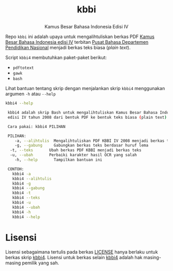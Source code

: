# <p align="center">kbbi

<p align="center">Kamus Besar Bahasa Indonesia Edisi IV

Repo `kbbi` ini adalah upaya untuk mengalihtuliskan berkas PDF [Kamus Besar Bahasa Indonesia edisi IV](http://bse.mahoni.com/data/umum/Kamus_Bahasa_Indonesia_2008.pdf) terbitan [Pusat Bahasa Departemen Pendidikan Nasional](http://badanbahasa.kemdikbud.go.id) menjadi berkas teks biasa (_plain text_).

Script `kbbi4` membutuhkan paket-paket berikut:

- `pdftotext`
- `gawk`
- `bash`

Lihat bantuan tentang skrip dengan menjalankan skrip `kbbi4` menggunakan argumen `-h` atau `--help`

```bash
kbbi4 --help
```

```bash
 kbbi4 adalah skrip Bash untuk mengalihtuliskan Kamus Besar Bahasa Indonesia
 edisi IV tahun 2008 dari bentuk PDF ke bentuk teks biasa (plain text).

 Cara pakai: kbbi4 PILIHAN

 PILIHAN:
	-a, --alihtulis  Mengalihtuliskan PDF KBBI IV 2008 menjadi berkas teks biasa
	-g, --gabung     Gabungkan berkas teks berdasar huruf lema
  -t, --teks       Ubah berkas PDF KBBI menjadi berkas teks
  -u, --ubah       Perbaiki karakter hasil OCR yang salah
	-h, --help       Tampilkan bantuan ini

 CONTOH:
   kbbi4 -a
   kbbi4 --alihtulis
   kbbi4 -g
   kbbi4 --gabung
   kbbi4 -t
   kbbi4 --teks
   kbbi4 -u
   kbbi4 --ubah
   kbbi4 -h
   kbbi4 --help
```

# Lisensi
Lisensi sebagaimana tertulis pada berkas [LICENSE](LICENSE) hanya berlaku untuk berkas skrip [kbbi4](kbbi4).
Lisensi untuk berkas selain [kbbi4](kbbi4) adalah hak masing-masing pemilik yang sah.
